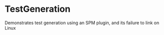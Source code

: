 # TestGeneration

Demonstrates test generation using an SPM plugin, 
and its failure to link on Linux
